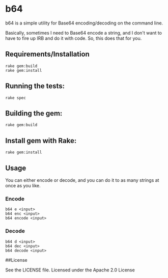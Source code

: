 # b64

b64 is a simple utility for Base64 encoding/decoding on the command line.

Basically, sometimes I need to Base64 encode a string, and I don't want to have to fire up IRB and do it with code. So, this does that for you.

## Requirements/Installation

```
rake gem:build
rake gem:install
```

## Running the tests:

```rake spec```

## Building the gem:

```rake gem:build```

## Install gem with Rake:

```rake gem:install```

## Usage

You can either encode or decode, and you can do it to as many strings at once as you like.

### Encode

```
b64 e <input>
b64 enc <input>
b64 encode <input>
```

### Decode

```
b64 d <input>
b64 dec <input>
b64 decode <input>
```

##License

See the LICENSE file. Licensed under the Apache 2.0 License
